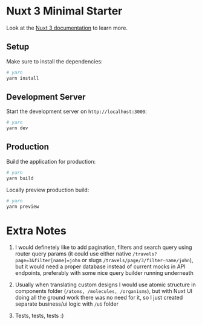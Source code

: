 # Nuxt 3 Minimal Starter

Look at the [Nuxt 3 documentation](https://nuxt.com/docs/getting-started/introduction) to learn more.

## Setup

Make sure to install the dependencies:

```bash
# yarn
yarn install
```

## Development Server

Start the development server on `http://localhost:3000`:

```bash
# yarn
yarn dev
```

## Production

Build the application for production:

```bash
# yarn
yarn build
```

Locally preview production build:

```bash
# yarn
yarn preview
```

# Extra Notes

1. I would definetely like to add pagination, filters and search query using router query params (it could use either native `/travels?page=3&filter[name]=john` or slugs `/travels/page/3/filter-name/john`), but it would need a proper database instead of current mocks in API endpoints, preferably with some nice query builder running underneath

2. Usually when translating custom designs I would use atomic structure in components folder (`/atoms, /molecules, /organisms`), but with Nuxt UI doing all the ground work there was no need for it, so I just created separate business/ui logic with `/ui` folder

3. Tests, tests, tests :)
